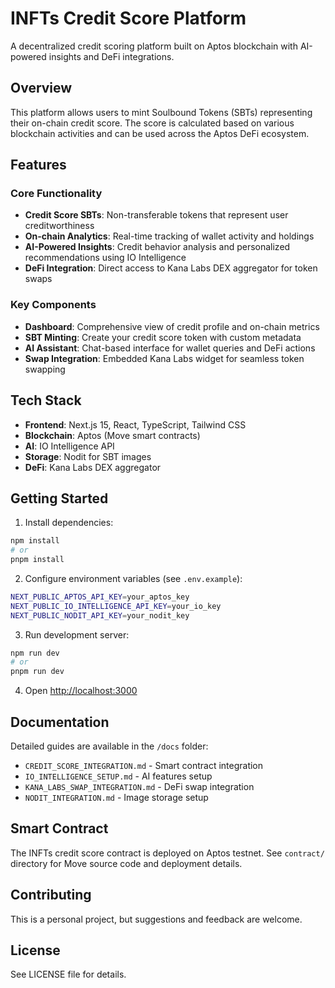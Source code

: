 # INFTs Credit Score Platform

A decentralized credit scoring platform built on Aptos blockchain with AI-powered insights and DeFi integrations.

## Overview

This platform allows users to mint Soulbound Tokens (SBTs) representing their on-chain credit score. The score is calculated based on various blockchain activities and can be used across the Aptos DeFi ecosystem.

## Features

### Core Functionality
- **Credit Score SBTs**: Non-transferable tokens that represent user creditworthiness
- **On-chain Analytics**: Real-time tracking of wallet activity and holdings
- **AI-Powered Insights**: Credit behavior analysis and personalized recommendations using IO Intelligence
- **DeFi Integration**: Direct access to Kana Labs DEX aggregator for token swaps

### Key Components
- **Dashboard**: Comprehensive view of credit profile and on-chain metrics
- **SBT Minting**: Create your credit score token with custom metadata
- **AI Assistant**: Chat-based interface for wallet queries and DeFi actions
- **Swap Integration**: Embedded Kana Labs widget for seamless token swapping

## Tech Stack

- **Frontend**: Next.js 15, React, TypeScript, Tailwind CSS
- **Blockchain**: Aptos (Move smart contracts)
- **AI**: IO Intelligence API
- **Storage**: Nodit for SBT images
- **DeFi**: Kana Labs DEX aggregator

## Getting Started

1. Install dependencies:
```bash
npm install
# or
pnpm install
```

2. Configure environment variables (see `.env.example`):
```bash
NEXT_PUBLIC_APTOS_API_KEY=your_aptos_key
NEXT_PUBLIC_IO_INTELLIGENCE_API_KEY=your_io_key
NEXT_PUBLIC_NODIT_API_KEY=your_nodit_key
```

3. Run development server:
```bash
npm run dev
# or
pnpm run dev
```

4. Open [http://localhost:3000](http://localhost:3000)

## Documentation

Detailed guides are available in the `/docs` folder:

- `CREDIT_SCORE_INTEGRATION.md` - Smart contract integration
- `IO_INTELLIGENCE_SETUP.md` - AI features setup
- `KANA_LABS_SWAP_INTEGRATION.md` - DeFi swap integration
- `NODIT_INTEGRATION.md` - Image storage setup

## Smart Contract

The INFTs credit score contract is deployed on Aptos testnet. See `contract/` directory for Move source code and deployment details.

## Contributing

This is a personal project, but suggestions and feedback are welcome.

## License

See LICENSE file for details.
